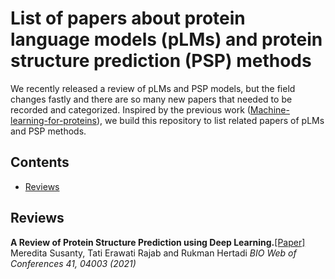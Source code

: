 # List of papers about protein language models (pLMs) and protein structure prediction (PSP) methods
We recently released a review of pLMs and PSP models, but the field changes fastly and there are so many new papers that needed to be recorded and categorized. Inspired by the previous work ([Machine-learning-for-proteins](https://github.com/yangkky/Machine-learning-for-proteins)), we build this repository to list related papers of pLMs and PSP methods.
## Contents
- [Reviews](#reviews)

<a name="reviews"></a>
## Reviews
**A Review of Protein Structure Prediction using Deep Learning.**[[Paper]]([https://arxiv.org/abs/2204.11817](https://www.bio-conferences.org/articles/bioconf/abs/2021/13/bioconf_biomic2021_04003/bioconf_biomic2021_04003.html))
Meredita Susanty, Tati Erawati Rajab and Rukman Hertadi
*BIO Web of Conferences 41, 04003 (2021)*
